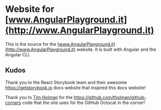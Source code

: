 # Website for [www.AngularPlayground.it](http://www.AngularPlayground.it)

This is the source for the [www.AngularPlayground.it](http://www.AngularPlayground.it) website. It is built with Angular and the Angular CLI.

## Kudos

Thank you to the React Storybook team and their awesome <https://getstorybook.io> docs website
that inspired this docs website!

Thank you to [Tim Holman](https://github.com/tholman) for the <https://github.com/tholman/github-corners> code 
that the site uses for the GitHub Octocat in the corner!
